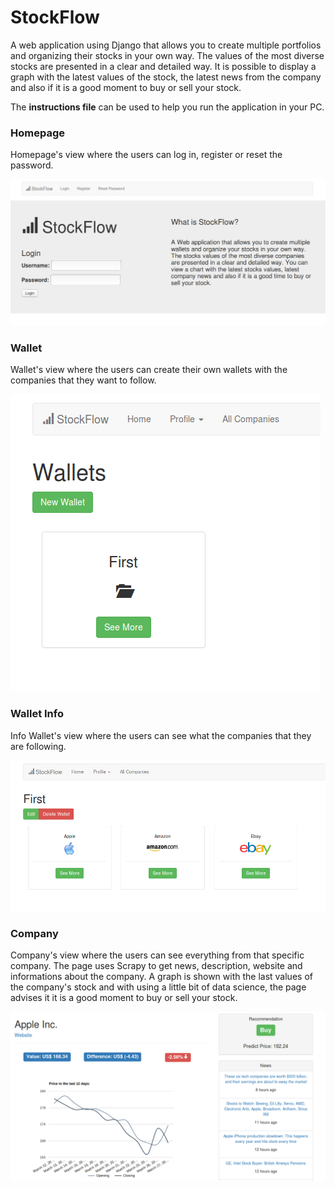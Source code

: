 # StockFlow

A web application using Django that allows you to create multiple portfolios and organizing their stocks in your own way. The values of the most diverse stocks are presented in a clear and detailed way. It is possible to display a graph with the latest values of the stock, the latest news from the company and also if it is a good moment to buy or sell your stock.

The **instructions file** can be used to help you run the application in your PC.

### Homepage

Homepage's view where the users can log in, register or reset the password.

![Stockflow Homepage](/images/homepage.png)

### Wallet

Wallet's view where the users can create their own wallets with the companies that they want to follow.

![Wallet](/images/wallet.png)

### Wallet Info

Info Wallet's view where the users can see what the companies that they are following.

![Wallet Info](/images/wallet_info.png)

### Company

Company's view where the users can see everything from that specific company. The page uses Scrapy to get news, description, website and informations about the company. A graph is shown with the last values of the company's stock and with using a little bit of data science, the page advises it it is a good moment to buy or sell your stock. 

![Company](/images/company.png)

